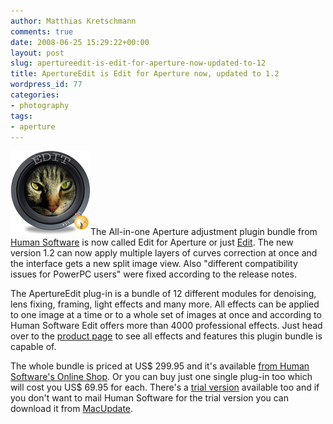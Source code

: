 ```yaml
---
author: Matthias Kretschmann
comments: true
date: 2008-06-25 15:29:22+00:00
layout: post
slug: apertureedit-is-edit-for-aperture-now-updated-to-12
title: ApertureEdit is Edit for Aperture now, updated to 1.2
wordpress_id: 77
categories:
- photography
tags:
- aperture
---
```


![Edit for Aperture logo](/media/apertureedit_logo2.png)The All-in-one Aperture adjustment plugin bundle from [Human Software](http://www.humansoftware.com) is now called Edit for Aperture or just [Edit](http://www.humansoftware.com/pages1200/ApertureEdit/HSapertureedit11.html). The new version 1.2 can now apply multiple layers of curves correction at once and the interface gets a new split image view. Also "different compatibility issues for PowerPC users" were fixed according to the release notes.

The ApertureEdit plug-in is a bundle of 12 different modules for denoising, lens fixing, framing, light effects and many more. All effects can be applied to one image at a time or to a whole set of images at once and according to Human Software Edit offers more than 4000 professional effects. Just head over to the [product page](http://www.humansoftware.com/pages1200/ApertureEdit/HSapertureedit11.html) to see all effects and features this plugin bundle is capable of.

The whole bundle is priced at US$ 299.95 and it's available [from Human Software's Online Shop](http://shareit1.element5.com/programs.html?productid=300256595&languageid=1&cart=1&cookies=1). Or you can buy just one single plug-in too which will cost you US$ 69.95 for each. There's a [trial version](http://www.humansoftware.com/pages1200/ApertureEdit/HSapertureedit_trial.html) available too and if you don't want to mail Human Software for the trial version you can download it from [MacUpdate](http://www.macupdate.com/info.php/id/27639/apertureedit).
